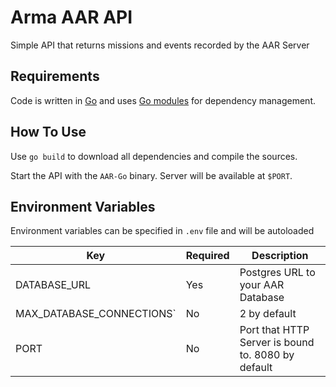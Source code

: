 # Arma AAR API

Simple API that returns missions and events recorded by the AAR Server

## Requirements

Code is written in [Go](https://golang.org/) and uses
[Go modules](https://github.com/golang/go/wiki/Modules) for dependency
management.

## How To Use

Use `go build` to download all dependencies and compile the sources.

Start the API with the `AAR-Go` binary.
Server will be available at `$PORT`.

## Environment Variables

Environment variables can be specified in `.env` file and will be autoloaded


| Key | Required | Description |
| --- | -------- | ----------- |
| DATABASE_URL | Yes | Postgres URL to your AAR Database |
| MAX_DATABASE_CONNECTIONS` | No | 2 by default |
| PORT | No | Port that HTTP Server is bound to. 8080 by default |
